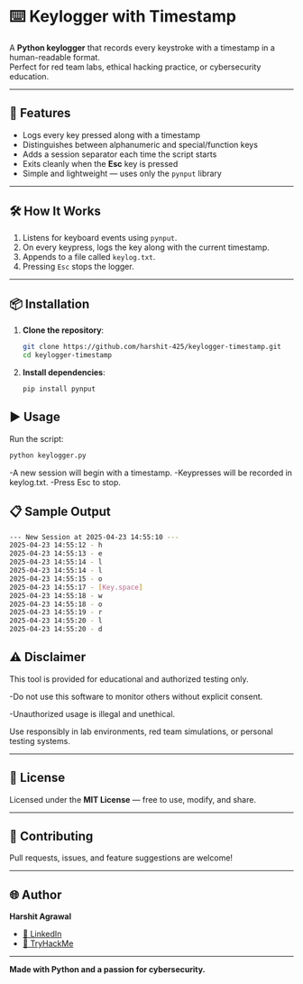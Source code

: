 # ⌨️ Keylogger with Timestamp

A **Python keylogger** that records every keystroke with a timestamp in a human-readable format.  
Perfect for red team labs, ethical hacking practice, or cybersecurity education.

---

## 🚀 Features

- Logs every key pressed along with a timestamp
- Distinguishes between alphanumeric and special/function keys
- Adds a session separator each time the script starts
- Exits cleanly when the **Esc** key is pressed
- Simple and lightweight — uses only the `pynput` library

---

## 🛠️ How It Works

1. Listens for keyboard events using `pynput`.
2. On every keypress, logs the key along with the current timestamp.
3. Appends to a file called `keylog.txt`.
4. Pressing `Esc` stops the logger.

---

## 📦 Installation

1. **Clone the repository**:

   ```bash
   git clone https://github.com/harshit-425/keylogger-timestamp.git
   cd keylogger-timestamp
   ```

2. **Install dependencies**:
   ```bash
   pip install pynput
   ```

## ▶️ Usage

Run the script:

```bash
python keylogger.py
```
-A new session will begin with a timestamp.
-Keypresses will be recorded in keylog.txt.
-Press Esc to stop.

## 📋 Sample Output
```bash
--- New Session at 2025-04-23 14:55:10 ---
2025-04-23 14:55:12 - h
2025-04-23 14:55:13 - e
2025-04-23 14:55:14 - l
2025-04-23 14:55:14 - l
2025-04-23 14:55:15 - o
2025-04-23 14:55:17 - [Key.space]
2025-04-23 14:55:18 - w
2025-04-23 14:55:18 - o
2025-04-23 14:55:19 - r
2025-04-23 14:55:20 - l
2025-04-23 14:55:20 - d

```

## ⚠️ Disclaimer

This tool is provided for educational and authorized testing only.

-Do not use this software to monitor others without explicit consent.

-Unauthorized usage is illegal and unethical.

Use responsibly in lab environments, red team simulations, or personal testing systems.

---
## 📄 License

Licensed under the **MIT License** — free to use, modify, and share.

---

## 🤝 Contributing

Pull requests, issues, and feature suggestions are welcome!

---

## 🌐 Author

**Harshit Agrawal**

- [💼 LinkedIn](https://www.linkedin.com/in/harshit-agrawal425/)  
- [🔡 TryHackMe](https://tryhackme.com/p/harshit.agrawal425)

---

**Made with Python and a passion for cybersecurity.**

